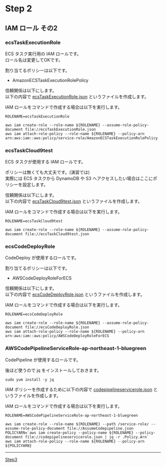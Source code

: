 # Step 2
## IAM ロール その2
### ecsTaskExecutionRole
ECS タスク実行用の IAM ロールです。  
ロール名は変更してOKです。  

割り当てるポリシーは以下です。  

* AmazonECSTaskExecutionRolePolicy

信頼関係は以下にします。  
以下の内容で [ecsTaskExecutionRole.json](ecsTaskExecutionRole.json) というファイルを作成します。  


IAM ロールをコマンドで作成する場合は以下を実行します。  

```
ROLENAME=ecsTaskExecutionRole

aws iam create-role --role-name ${ROLENAME} --assume-role-policy-document file://ecsTaskExecutionRole.json
aws iam attach-role-policy --role-name ${ROLENAME} --policy-arn arn:aws:iam::aws:policy/service-role/AmazonECSTaskExecutionRolePolicy
```


### ecsTaskCloud9test
ECS タスクが使用する IAM ロールです。  

ポリシーは無くても大丈夫です。(演習では)  
実際には ECS タスクから DynamoDB や S3 へアクセスしたい場合はここにポリシーを設定します。  

信頼関係は以下にします。  
以下の内容で [ecsTaskCloud9test.json](ecsTaskCloud9test.json) というファイルを作成します。  

IAM ロールをコマンドで作成する場合は以下を実行します。  

```
ROLENAME=ecsTaskCloud9test

aws iam create-role --role-name ${ROLENAME} --assume-role-policy-document file://ecsTaskCloud9test.json
```

### ecsCodeDeployRole
CodeDeploy が使用するロールです。  

割り当てるポリシーは以下です。  

 * AWSCodeDeployRoleForECS

信頼関係は以下にします。  
以下の内容で [ecsCodeDeployRole.json](ecsCodeDeployRole.json) というファイルを作成します。  

IAM ロールをコマンドで作成する場合は以下を実行します。  

```
ROLENAME=ecsCodeDeployRole

aws iam create-role --role-name ${ROLENAME} --assume-role-policy-document file://ecsCodeDeployRole.json
aws iam attach-role-policy --role-name ${ROLENAME} --policy-arn arn:aws:iam::aws:policy/AWSCodeDeployRoleForECS
```

### AWSCodePipelineServiceRole-ap-northeast-1-bluegreen
CodePipeline が使用するロールです。  

後ほど使うので jq をインストールしておきます。  

```
sudo yum install -y jq
```

IAM ポリシーを作成するために以下の内容で [codepipelineservicerole.json](codepipelineservicerole.json) というファイルを作成します。

IAM ロールをコマンドで作成する場合は以下を実行します。  


```
ROLENAME=AWSCodePipelineServiceRole-ap-northeast-1-bluegreen

aws iam create-role --role-name ${ROLENAME} --path /service-role/ --assume-role-policy-document file://AssumeCodepipeline.json
POLICYARN=`aws iam create-policy --policy-name ${ROLENAME} --policy-document file://codepipelineservicerole.json | jq -r .Policy.Arn`
aws iam attach-role-policy --role-name ${ROLENAME} --policy-arn ${POLICYARN}
```


----

[Step3](../step3/README.md)
